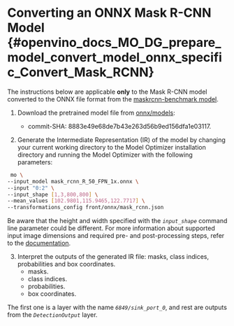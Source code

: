 # Converting an ONNX Mask R-CNN Model {#openvino_docs_MO_DG_prepare_model_convert_model_onnx_specific_Convert_Mask_RCNN}

The instructions below are applicable **only** to the Mask R-CNN model converted to the ONNX file format from the [maskrcnn-benchmark model](https://github.com/facebookresearch/maskrcnn-benchmark).

1. Download the pretrained model file from [onnx/models](https://github.com/onnx/models/tree/master/vision/object_detection_segmentation/mask-rcnn):
   * commit-SHA: 8883e49e68de7b43e263d56b9ed156dfa1e03117.

2. Generate the Intermediate Representation (IR) of the model by changing your current working directory to the Model Optimizer installation directory and running the Model Optimizer with the following parameters:
```sh
 mo \
--input_model mask_rcnn_R_50_FPN_1x.onnx \
--input "0:2" \
--input_shape [1,3,800,800] \
--mean_values [102.9801,115.9465,122.7717] \
--transformations_config front/onnx/mask_rcnn.json
```

Be aware that the height and width specified with the *`input_shape`* command line parameter could be different. For more information about supported input image dimensions and required pre- and post-processing steps, refer to the [documentation](https://github.com/onnx/models/tree/master/vision/object_detection_segmentation/mask-rcnn).

3. Interpret the outputs of the generated IR file: masks, class indices, probabilities and box coordinates.
   * masks.
   * class indices.
   * probabilities.
   * box coordinates. 

The first one is a layer with the name *`6849/sink_port_0`*, and rest are outputs from the *`DetectionOutput`* layer.
